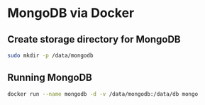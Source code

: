 # MongoDB via Docker

## Create storage directory for MongoDB
```sh
sudo mkdir -p /data/mongodb
```

## Running MongoDB
```sh
docker run --name mongodb -d -v /data/mongodb:/data/db mongo
```
